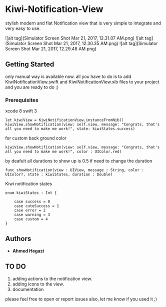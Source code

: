 # Kiwi-Notification-View

stylish modern and flat Notification view that is very simple to integrate and very easy to use. 

![alt tag](Simulator Screen Shot Mar 21, 2017, 12.31.07 AM.png)
![alt tag](Simulator Screen Shot Mar 21, 2017, 12.30.35 AM.png)
![alt tag](Simulator Screen Shot Mar 21, 2017, 12.29.48 AM.png)

## Getting Started

only manual way is available now. 
all you have to do is to add KiwiNotificationView.swift and KiwiNotificationView.xib files to your project and you are ready to do ;)

### Prerequisites

xcode 8
swift 3 

```
let kiwiView = KiwiNotificationView.instanceFromNib()
kiwiView.showNotification(view: self.view, message: "Congrats, that's all you need to make me work!", state: kiwiStates.success)
```
for custom back ground color 

```
kiwiView.showNotification(view: self.view, message: "Congrats, that's all you need to make me work!", color : UIColor.red)
```
by deafult all durations to show up is 0.5 if need to change the duration

```
func showNotification(view : UIView, message : String, color : UIColor?, state : kiwiStates, duration : Double) 
```
Kiwi notification states 

```
enum kiwiStates : Int {

	case success = 0
	case cuteSuccess = 1
	case error = 2
	case warning = 3
	case custom = 4
}
```

## Authors

* **Ahmed Hegazi** 

## TO DO

1. adding actions to the notification view.
2. adding icons to the view.
3. documentation

please feel free to open or report issues also, let me know if you used it ;)
